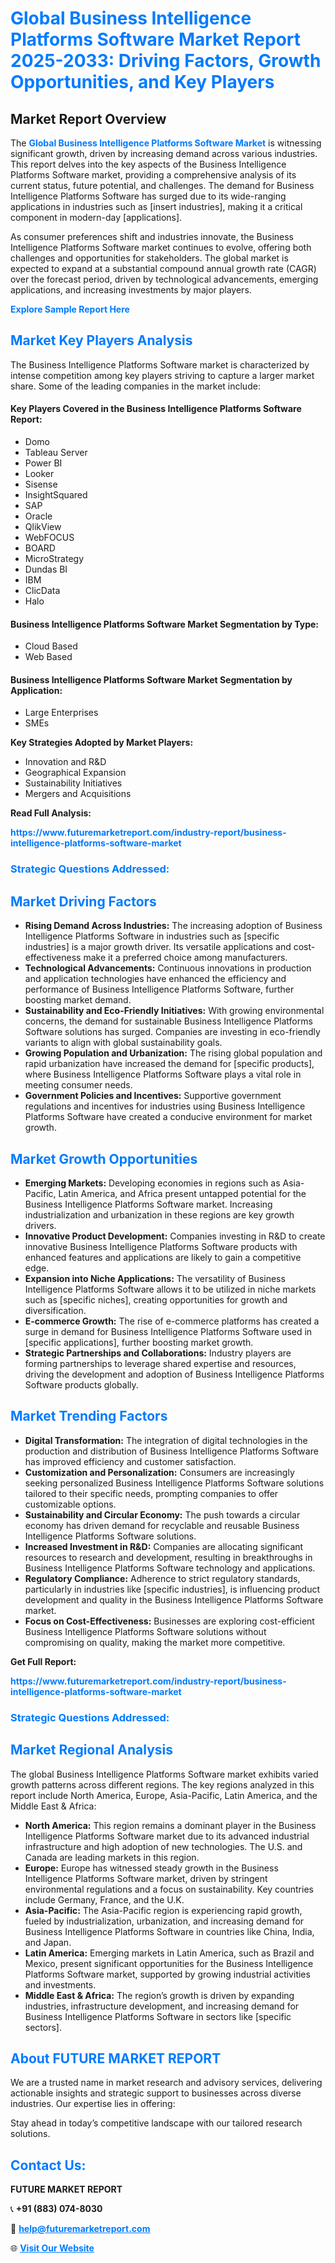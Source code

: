 <h1 style="color: #007BFF;">Global Business Intelligence Platforms Software Market Report 2025-2033: Driving Factors, Growth Opportunities, and Key Players</h1>

<section id="overview">
<h2>Market Report Overview</h2>
<p>The <a href="https://www.futuremarketreport.com/industry-report/business-intelligence-platforms-software-market" style="color: #007BFF; text-decoration: none;"><strong>Global Business Intelligence Platforms Software Market</strong></a> is witnessing significant growth, driven by increasing demand across various industries. This report delves into the key aspects of the Business Intelligence Platforms Software market, providing a comprehensive analysis of its current status, future potential, and challenges. The demand for Business Intelligence Platforms Software has surged due to its wide-ranging applications in industries such as [insert industries], making it a critical component in modern-day [applications].</p>
<p>As consumer preferences shift and industries innovate, the Business Intelligence Platforms Software market continues to evolve, offering both challenges and opportunities for stakeholders. The global market is expected to expand at a substantial compound annual growth rate (CAGR) over the forecast period, driven by technological advancements, emerging applications, and increasing investments by major players.</p>
</section>

<section id="overview">
<p><a href="https://www.futuremarketreport.com/request-sample/reportId=40959" style="color: #007BFF; text-decoration: none;"><strong>Explore Sample Report Here</strong></a></p>
</section>

<section id="key-players">
<h2 style="color: #007BFF;">Market Key Players Analysis</h2>
<p>The Business Intelligence Platforms Software market is characterized by intense competition among key players striving to capture a larger market share. Some of the leading companies in the market include:</p>
<h4>Key Players Covered in the Business Intelligence Platforms Software Report:</h4>
<ul><li>Domo</li><li>Tableau Server</li><li>Power BI</li><li>Looker</li><li>Sisense</li><li>InsightSquared</li><li>SAP</li><li>Oracle</li><li>QlikView</li><li>WebFOCUS</li><li>BOARD</li><li>MicroStrategy</li><li>Dundas BI</li><li>IBM</li><li>ClicData</li><li>Halo</li></ul>
<h4>Business Intelligence Platforms Software Market Segmentation by Type:</h4>
<ul><li>Cloud Based</li><li>Web Based</li></ul>

<h4>Business Intelligence Platforms Software Market Segmentation by Application:</h4>
<ul><li>Large Enterprises</li><li>SMEs</li></ul>
<p><strong>Key Strategies Adopted by Market Players:</strong></p>
<ul>
<li>Innovation and R&D</li>
<li>Geographical Expansion</li>
<li>Sustainability Initiatives</li>
<li>Mergers and Acquisitions</li>
</ul>
</section>

<section>
<p><strong>Read Full Analysis: </strong></p><a href="https://www.futuremarketreport.com/industry-report/business-intelligence-platforms-software-market" style="color: #007BFF; text-decoration: none;"><strong>https://www.futuremarketreport.com/industry-report/business-intelligence-platforms-software-market</strong></a>
<h3 style="color: #007BFF;">Strategic Questions Addressed:</h3>
</section>

<section id="driving-factors">
<h2 style="color: #007BFF;">Market Driving Factors</h2>
<ul>
<li><strong>Rising Demand Across Industries:</strong> The increasing adoption of Business Intelligence Platforms Software in industries such as [specific industries] is a major growth driver. Its versatile applications and cost-effectiveness make it a preferred choice among manufacturers.</li>
<li><strong>Technological Advancements:</strong> Continuous innovations in production and application technologies have enhanced the efficiency and performance of Business Intelligence Platforms Software, further boosting market demand.</li>
<li><strong>Sustainability and Eco-Friendly Initiatives:</strong> With growing environmental concerns, the demand for sustainable Business Intelligence Platforms Software solutions has surged. Companies are investing in eco-friendly variants to align with global sustainability goals.</li>
<li><strong>Growing Population and Urbanization:</strong> The rising global population and rapid urbanization have increased the demand for [specific products], where Business Intelligence Platforms Software plays a vital role in meeting consumer needs.</li>
<li><strong>Government Policies and Incentives:</strong> Supportive government regulations and incentives for industries using Business Intelligence Platforms Software have created a conducive environment for market growth.</li>
</ul>
</section>

<section id="growth-opportunities">
<h2 style="color: #007BFF;">Market Growth Opportunities</h2>
<ul>
<li><strong>Emerging Markets:</strong> Developing economies in regions such as Asia-Pacific, Latin America, and Africa present untapped potential for the Business Intelligence Platforms Software market. Increasing industrialization and urbanization in these regions are key growth drivers.</li>
<li><strong>Innovative Product Development:</strong> Companies investing in R&D to create innovative Business Intelligence Platforms Software products with enhanced features and applications are likely to gain a competitive edge.</li>
<li><strong>Expansion into Niche Applications:</strong> The versatility of Business Intelligence Platforms Software allows it to be utilized in niche markets such as [specific niches], creating opportunities for growth and diversification.</li>
<li><strong>E-commerce Growth:</strong> The rise of e-commerce platforms has created a surge in demand for Business Intelligence Platforms Software used in [specific applications], further boosting market growth.</li>
<li><strong>Strategic Partnerships and Collaborations:</strong> Industry players are forming partnerships to leverage shared expertise and resources, driving the development and adoption of Business Intelligence Platforms Software products globally.</li>
</ul>
</section>

<section id="trending-factors">
<h2 style="color: #007BFF;">Market Trending Factors</h2>
<ul>
<li><strong>Digital Transformation:</strong> The integration of digital technologies in the production and distribution of Business Intelligence Platforms Software has improved efficiency and customer satisfaction.</li>
<li><strong>Customization and Personalization:</strong> Consumers are increasingly seeking personalized Business Intelligence Platforms Software solutions tailored to their specific needs, prompting companies to offer customizable options.</li>
<li><strong>Sustainability and Circular Economy:</strong> The push towards a circular economy has driven demand for recyclable and reusable Business Intelligence Platforms Software solutions.</li>
<li><strong>Increased Investment in R&D:</strong> Companies are allocating significant resources to research and development, resulting in breakthroughs in Business Intelligence Platforms Software technology and applications.</li>
<li><strong>Regulatory Compliance:</strong> Adherence to strict regulatory standards, particularly in industries like [specific industries], is influencing product development and quality in the Business Intelligence Platforms Software market.</li>
<li><strong>Focus on Cost-Effectiveness:</strong> Businesses are exploring cost-efficient Business Intelligence Platforms Software solutions without compromising on quality, making the market more competitive.</li>
</ul>
</section>

<section>
<p><strong>Get Full Report: </strong></p><a href="https://www.futuremarketreport.com/industry-report/business-intelligence-platforms-software-market" style="color: #007BFF; text-decoration: none;"><strong>https://www.futuremarketreport.com/industry-report/business-intelligence-platforms-software-market</strong></a>
<h3 style="color: #007BFF;">Strategic Questions Addressed:</h3>
</section>


<section id="regional-analysis">
<h2 style="color: #007BFF;">Market Regional Analysis</h2>
<p>The global Business Intelligence Platforms Software market exhibits varied growth patterns across different regions. The key regions analyzed in this report include North America, Europe, Asia-Pacific, Latin America, and the Middle East & Africa:</p>
<ul>
<li><strong>North America:</strong> This region remains a dominant player in the Business Intelligence Platforms Software market due to its advanced industrial infrastructure and high adoption of new technologies. The U.S. and Canada are leading markets in this region.</li>
<li><strong>Europe:</strong> Europe has witnessed steady growth in the Business Intelligence Platforms Software market, driven by stringent environmental regulations and a focus on sustainability. Key countries include Germany, France, and the U.K.</li>
<li><strong>Asia-Pacific:</strong> The Asia-Pacific region is experiencing rapid growth, fueled by industrialization, urbanization, and increasing demand for Business Intelligence Platforms Software in countries like China, India, and Japan.</li>
<li><strong>Latin America:</strong> Emerging markets in Latin America, such as Brazil and Mexico, present significant opportunities for the Business Intelligence Platforms Software market, supported by growing industrial activities and investments.</li>
<li><strong>Middle East & Africa:</strong> The region’s growth is driven by expanding industries, infrastructure development, and increasing demand for Business Intelligence Platforms Software in sectors like [specific sectors].</li>
</ul>
</section>

<footer>
<h2 style="color: #007BFF;">About FUTURE MARKET REPORT</h2>
<p>We are a trusted name in market research and advisory services, delivering actionable insights and strategic support to businesses across diverse industries. Our expertise lies in offering:</p>

<p>Stay ahead in today’s competitive landscape with our tailored research solutions.</p>

<h2 style="color: #007BFF;">Contact Us:</h2>
<p><strong>FUTURE MARKET REPORT</strong></p>
<p>📞 <strong>+91 (883) 074-8030</strong></p>
<p>📧 <strong><a href="mailto:help@futuremarketreport.com" style="color: #007BFF;">help@futuremarketreport.com</a></strong></p>
<p>🌐 <strong><a href="https://www.futuremarketreport.com/" style="color: #007BFF;">Visit Our Website</a></strong></p>
</footer>